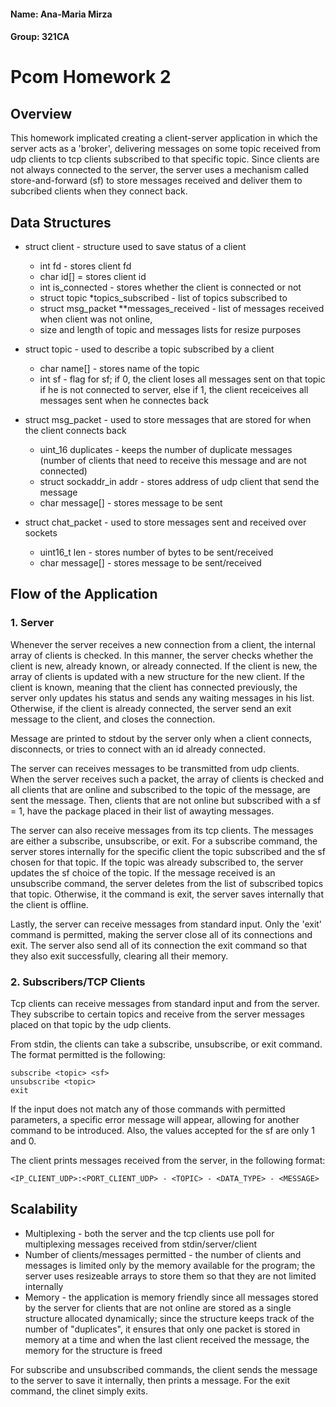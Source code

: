 #### Name: Ana-Maria Mirza
#### Group: 321CA

#
# Pcom Homework 2

## Overview
This homework implicated creating a client-server application in which the
server acts as a 'broker', delivering messages on some topic received from udp 
clients to tcp clients subscribed to that specific topic. Since clients are 
not always connected to the server, the server uses a mechanism called 
store-and-forward (sf) to store messages received and deliver them to 
subcribed clients when they connect back.


## Data Structures
* struct client - structure used to save status of a client

    - int fd - stores client fd
    - char id[] = stores client id
    - int is_connected - stores whether the client is connected or not
    - struct topic *topics_subscribed - list of topics subscribed to
    - struct msg_packet **messages_received - list of messages received when 
                                              client was not online, 
    - size and length of topic and messages lists for resize purposes

* struct topic - used to describe a topic subscribed by a client

    - char name[] - stores name of the topic
    - int sf - flag for sf; if 0, the client loses all messages sent on that 
                topic if he is not connected to server, else if 1, the client 
                receiceives all messages sent when he connectes back

* struct msg_packet - used to store messages that are stored for when the 
                      client connects back

    - uint_16 duplicates - keeps the number of duplicate messages (number of 
                           clients that need to receive this message and are 
                           not connected)
    - struct sockaddr_in addr - stores address of udp client that send the 
                                message
    - char message[] - stores message to be sent

* struct chat_packet - used to store messages sent and received over sockets

    - uint16_t len - stores number of bytes to be sent/received
    - char message[] - stores message to be sent/received

## Flow of the Application
### 1. Server
Whenever the server receives a new connection from a client, the internal 
array of clients is checked. In this manner, the server checks whether the 
client is new, already known, or already connected. If the client is new, the 
array of clients is updated with a new structure for the new client. If the 
client is known, meaning that the client has connected previously, the server 
only updates his status and sends any waiting messages in his list. Otherwise, 
if the client is already connected, the server send an exit message to the 
client, and closes the connection.

Message are printed to stdout by the server only when a client connects, 
disconnects, or tries to connect with an id already connected.

The server can receives messages to be transmitted from udp clients. When the 
server receives such a packet, the array of clients is checked and all clients 
that are online and subscribed to the topic of the message, are sent the 
message. Then, clients that are not online but subscribed with a sf = 1, have 
the package placed in their list of awayting messages.

The server can also receive messages from its tcp clients. The messages are 
either a subscribe, unsubscribe, or exit. For a subscribe command, the server 
stores internally for the specific client the topic subscribed and the sf 
chosen for that topic. If the topic was already subscribed to, the server 
updates the sf choice of the topic. If the message received is an unsubscribe 
command, the server deletes from the list of subscribed topics that topic. 
Otherwise, it the command is exit, the server saves internally that the client 
is offline.

Lastly, the server can receive messages from standard input. Only the 'exit' 
command is permitted, making the server close all of its connections and exit. 
The server also send all of its connection the exit command so that they also 
exit successfully, clearing all their memory.

### 2. Subscribers/TCP Clients
Tcp clients can receive messages from standard input and from the server. They 
subscribe to certain topics and receive from the server messages placed on 
that topic by the udp clients.

From stdin, the clients can take a subscribe, unsubscribe, or exit command.
The format permitted is the following:

    subscribe <topic> <sf> 
    unsubscribe <topic>
    exit

If the input does not match any of those commands with permitted parameters,
a specific error message will appear, allowing for another command to be
introduced. Also, the values accepted for the sf are only 1 and 0. 

The client prints messages received from the server, in the following format:

    <IP_CLIENT_UDP>:<PORT_CLIENT_UDP> - <TOPIC> - <DATA_TYPE> - <MESSAGE>

## Scalability
* Multiplexing - both the server and the tcp clients use poll for multiplexing
                 messages received from stdin/server/client
* Number of clients/messages permitted - the number of clients and messages is 
                                         limited only by the memory available 
                                         for the program; the server uses 
                                         resizeable arrays to store them so
                                         that they are not limited internally
* Memory - the application is memory friendly since all messages stored by the 
           server for clients that are not online are stored as a single
           structure allocated dynamically; since the structure keeps track
           of the number of "duplicates", it ensures that only one packet is
           stored in memory at a time and when the last client received the
           message, the memory for the structure is freed

For subscribe and unsubscribed commands, the client sends the message to the 
server to save it internally, then prints a message. For the exit command, the 
clinet simply exits.

